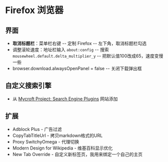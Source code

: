 # Firefox 浏览器

## 界面

- **取消标题栏**：菜单栏右键 -- 定制 Firefox -- 左下角，取消标题栏勾选
- 调整滚轮速度：地址栏输入 `about:config`  -- 搜索 ` mousewheel.default.delta_multiplier_y` -- 把默认值100改成65，速度变慢一些
- browser.download.alwaysOpenPanel = false -- 关闭下载弹出框

## 自定义搜索引擎

- 从 [Mycroft Project: Search Engine Plugins](https://mycroftproject.com/) 网站添加

## 扩展

- Adblock Plus - 广告过滤
- CopyTabTitleUrl - 拷贝markdown格式的URL
- Proxy SwitchyOmega - 代理切换
- Modern Design for Wikipedia - 维基百科显示优化
- New Tab Override - 自定义新标签页，我用来绑定一个自己的主页